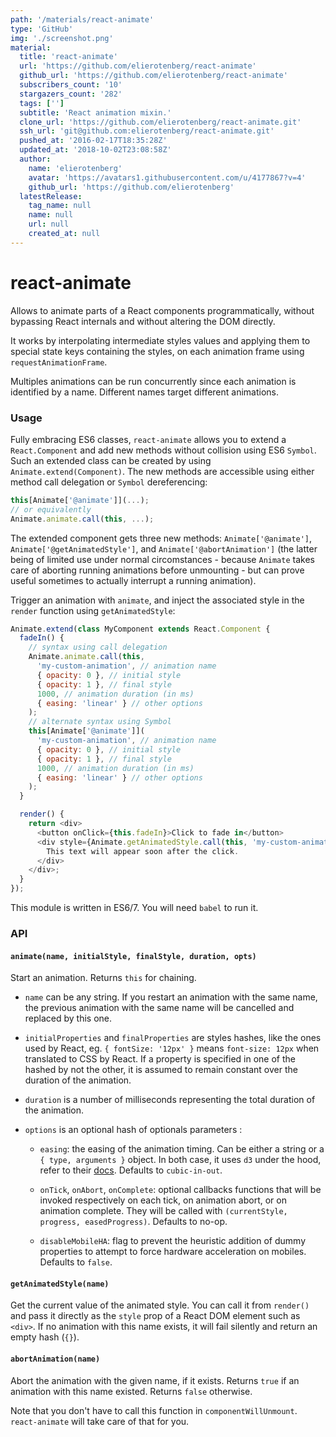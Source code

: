```yaml
---
path: '/materials/react-animate'
type: 'GitHub'
img: './screenshot.png'
material:
  title: 'react-animate'
  url: 'https://github.com/elierotenberg/react-animate'
  github_url: 'https://github.com/elierotenberg/react-animate'
  subscribers_count: '10'
  stargazers_count: '282'
  tags: ['']
  subtitle: 'React animation mixin.'
  clone_url: 'https://github.com/elierotenberg/react-animate.git'
  ssh_url: 'git@github.com:elierotenberg/react-animate.git'
  pushed_at: '2016-02-17T18:35:28Z'
  updated_at: '2018-10-02T23:08:58Z'
  author:
    name: 'elierotenberg'
    avatar: 'https://avatars1.githubusercontent.com/u/4177867?v=4'
    github_url: 'https://github.com/elierotenberg'
  latestRelease:
    tag_name: null
    name: null
    url: null
    created_at: null
---
```

react-animate
=============
Allows to animate parts of a React components programmatically, without bypassing React internals and without altering the DOM directly.

It works by interpolating intermediate styles values and applying them to special state keys containing the styles, on each animation frame using `requestAnimationFrame`.

Multiples animations can be run concurrently since each animation is identified by a name. Different names target different animations.

### Usage

Fully embracing ES6 classes, `react-animate` allows you to extend a `React.Component` and add new methods without collision using ES6 `Symbol`. Such an extended class can be created by using `Animate.extend(Component)`. The new methods are accessible using either method call delegation or `Symbol` dereferencing:

```js
this[Animate['@animate']](...);
// or equivalently
Animate.animate.call(this, ...);
```

The extended component gets three new methods: `Animate['@animate']`, `Animate['@getAnimatedStyle']`, and `Animate['@abortAnimation']` (the latter being of limited use under normal circomstances - because `Animate` takes care of aborting running animations before unmounting - but can prove useful sometimes to actually interrupt a running animation).

Trigger an animation with `animate`, and inject the associated style in the `render` function using `getAnimatedStyle`:
```js
Animate.extend(class MyComponent extends React.Component {
  fadeIn() {
    // syntax using call delegation
    Animate.animate.call(this,
      'my-custom-animation', // animation name
      { opacity: 0 }, // initial style
      { opacity: 1 }, // final style
      1000, // animation duration (in ms)
      { easing: 'linear' } // other options
    );
    // alternate syntax using Symbol
    this[Animate['@animate']](
      'my-custom-animation', // animation name
      { opacity: 0 }, // initial style
      { opacity: 1 }, // final style
      1000, // animation duration (in ms)
      { easing: 'linear' } // other options
    );
  }

  render() {
    return <div>
      <button onClick={this.fadeIn}>Click to fade in</button>
      <div style={Animate.getAnimatedStyle.call(this, 'my-custom-animation')}>
        This text will appear soon after the click.
      </div>
    </div>;
  }
});
```

This module is written in ES6/7. You will need `babel` to run it.

### API

#### `animate(name, initialStyle, finalStyle, duration, opts)`

Start an animation. Returns `this` for chaining.

- `name` can be any string. If you restart an animation with the same name, the previous animation with the same name will be cancelled and replaced by this one.

- `initialProperties` and `finalProperties` are styles hashes, like the ones used by React, eg. `{ fontSize: '12px' }` means `font-size: 12px` when translated to CSS by React. If a property is specified in one of the hashed by not the other, it is assumed to remain constant over the duration of the animation.

- `duration` is a number of milliseconds representing the total duration of the animation.

- `options` is an optional hash of optionals parameters :

  - `easing`: the easing of the animation timing. Can be either a string or a `{ type, arguments }` object. In both case, it uses `d3` under the hood, refer to their [docs](https://github.com/mbostock/d3/wiki/Transitions#ease). Defaults to `cubic-in-out`.

  - `onTick`, `onAbort`, `onComplete`: optional callbacks functions that will be invoked respectively on each tick, on animation abort, or on animation complete. They will be called with `(currentStyle, progress, easedProgress)`. Defaults to no-op.

  - `disableMobileHA`: flag to prevent the heuristic addition of dummy properties to attempt to force hardware acceleration on mobiles. Defaults to `false`.

#### `getAnimatedStyle(name)`

Get the current value of the animated style. You can call it from `render()` and pass it directly as the `style` prop of a React DOM element such as `<div>`. If no animation with this name exists, it will fail silently and return an empty hash (`{}`).

#### `abortAnimation(name)`

Abort the animation with the given name, if it exists. Returns `true` if an animation with this name existed. Returns `false` otherwise.

Note that you don't have to call this function in `componentWillUnmount`. `react-animate` will take care of that for you.
